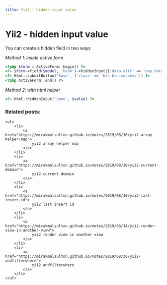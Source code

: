 ```yaml
---
title: Yii2 - hidden input value
---
```


<h1 class="header">Yii2 - hidden input value</h1>

<p class="mb-3">You can create a hidden field in two ways</p>

<i>Method 1: inside active form</i>
```php
<?php $form = ActiveForm::begin() ?>
<?= $form->field($model, 'book')->hiddenInput(['data-attr' => 'any_data'])->label(false) ?>
<?= Html::submitButton('Save', ['class' => 'btn btn-success']) ?>
<?php ActiveForm::end() ?>
```

<i>Method 2: with html helper</i>
```php
<?= Html::hiddenInput('name', $value) ?>
```


<div class="related_posts_block">
    <h3>Related posts:</h3>

    <ul>
        <li>
            <a href="https://mirakmalsulton.github.io/notes/2019/08/10/yii2-array-helper-map">
                yii2 array helper map
            </a>
        </li>
        <li>
            <a href="https://mirakmalsulton.github.io/notes/2019/08/10/yii2-current-domain">
                yii2 current domain
            </a>
        </li>
        <li>
            <a href="https://mirakmalsulton.github.io/notes/2019/08/10/yii2-last-insert-id">
                yii2 last insert id
            </a>
        </li>
        <li>
            <a href="https://mirakmalsulton.github.io/notes/2019/08/14/yii2-render-view-in-another-view">
                yii2 render view in another view
            </a>
        </li>
        <li>
            <a href="https://mirakmalsulton.github.io/notes/2019/08/30/yii2-andfilterwhere">
                yii2 andfilterwhere
            </a>
        </li>
    </ul>
</div>